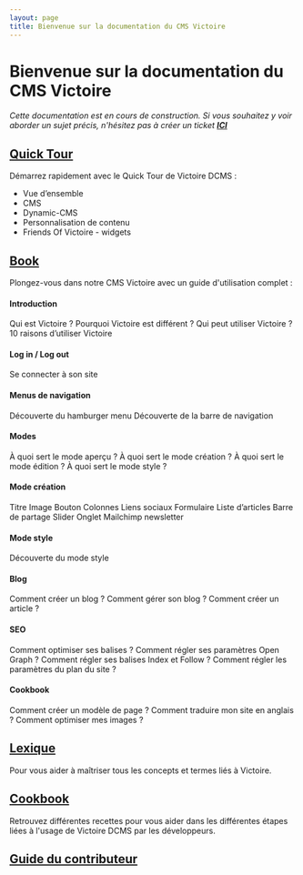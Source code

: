 ```yaml
---
layout: page
title: Bienvenue sur la documentation du CMS Victoire
---
```


# Bienvenue sur la documentation du CMS Victoire

_Cette documentation est en cours de construction. Si vous souhaitez y voir aborder un sujet précis, n'hésitez pas à créer un ticket **[ICI](https://github.com/Victoire/documentation-fr/issues)**_


## [Quick Tour](/quick-tour)
Démarrez rapidement avec le Quick Tour de Victoire DCMS :

- Vue d’ensemble
- CMS
- Dynamic-CMS
- Personnalisation de contenu
- Friends Of Victoire - widgets

## [Book](/book)
Plongez-vous dans notre CMS Victoire avec un guide d'utilisation complet :

#### Introduction
Qui est Victoire ? 
Pourquoi Victoire est différent ?
Qui peut utiliser Victoire ?
10 raisons d’utiliser Victoire

#### Log in / Log out
Se connecter à son site

#### Menus de navigation
Découverte du hamburger menu
Découverte de la barre de navigation

#### Modes
À quoi sert le mode aperçu ? 
À quoi sert le mode création ?
À quoi sert le mode édition ?
À quoi sert le mode style ?

#### Mode création
Titre 
Image
Bouton 
Colonnes 
Liens sociaux 
Formulaire 
Liste d’articles
Barre de partage
Slider
Onglet
Mailchimp newsletter

#### Mode style
Découverte du mode style

#### Blog
Comment créer un blog ? 
Comment gérer son blog ?
Comment créer un article ?

#### SEO
Comment optimiser ses balises ? 
Comment régler ses paramètres Open Graph ?
Comment régler ses balises Index et Follow ?
Comment régler les paramètres du plan du site  ?

#### Cookbook
Comment créer un modèle de page ?
Comment traduire mon site en anglais ? 
Comment optimiser mes images ?


## [Lexique](/lexical)
Pour vous aider à maîtriser tous les concepts et termes liés à Victoire.

## [Cookbook](/cookbook)
Retrouvez différentes recettes pour vous aider dans les différentes étapes liées à l'usage de Victoire DCMS par les développeurs.

## [Guide du contributeur](/contributing)

